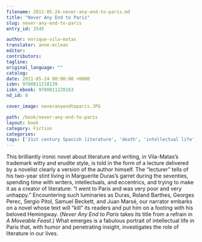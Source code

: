 ```yaml
---
filename: 2011-05-24-never-any-end-to-paris.md
title: "Never Any End to Paris"
slug: never-any-end-to-paris
entry_id: 1545

author: enrique-vila-matas
translator: anne-mclean
editor: 
contributors: 
tagline: 
original_language: ""
catalog: 
date: 2011-05-24 00:00:00 +0000 
isbn: 9780811218139
isbn_ebook: 9780811220163
nd_id: 0

cover_image: neveranyendtoparis.JPG

path: /book/never-any-end-to-paris
layout: book
category: Fiction
categories: 
tags: ['21st century Spanish literature', 'death', 'intellectual life', 'Paris', 'Spain', 'Spanish', 'writing']
---
```

This brilliantly ironic novel about literature and writing, in Vila-Matas’s trademark witty and erudite style, is told in the form of a lecture delivered by a novelist clearly a version of the author himself. The “lecturer” tells of his two-year stint living in Marguerite Duras’s garret during the seventies, spending time with writers, intellectuals, and eccentrics, and trying to make it as a creator of literature: “I went to Paris and was very poor and very unhappy.” Encountering such luminaries as Duras, Roland Barthes, Georges Perec, Sergio Pitol, Samuel Beckett, and Juan Marsé, our narrator embarks on a novel whose text will “kill” its readers and put him on a footing with his beloved Hemingway. (*Never Any End to Paris* takes its title from a refrain in *A Moveable Feast*.) What emerges is a fabulous portrait of intellectual life in Paris that, with humor and penetrating insight, investigates the role of literature in our lives.






